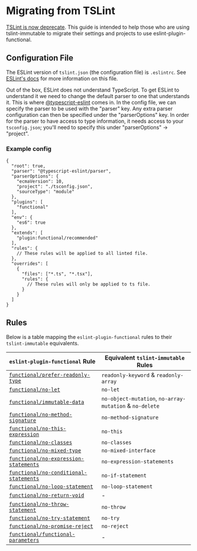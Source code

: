 # Migrating from TSLint

[TSLint is now deprecate](https://github.com/palantir/tslint/issues/4534).
This guide is intended to help those who are using tslint-immutable to migrate their settings and projects to use eslint-plugin-functional.

## Configuration File

The ESLint version of `tslint.json` (the configuration file) is `.eslintrc`.
See [ESLint's docs](https://eslint.org/docs/user-guide/configuring) for more information on this file.

Out of the box, ESLint does not understand TypeScript. To get ESLint to understand it we need to change the default parser to one that understands it.
This is where [@typescript-eslint](https://github.com/typescript-eslint/typescript-eslint) comes in.
In the config file, we can specify the parser to be used with the "parser" key. Any extra parser configuration can then be specified under the "parserOptions" key.
In order for the parser to have access to type information, it needs access to your `tsconfig.json`; you'll need to specify this under "parserOptions" -> "project".

### Example config

```jsonc
{
  "root": true,
  "parser": "@typescript-eslint/parser",
  "parserOptions": {
    "ecmaVersion": 10,
    "project": "./tsconfig.json",
    "sourceType": "module"
  },
  "plugins": [
    "functional"
  ],
  "env": {
    "es6": true
  },
  "extends": [
    "plugin:functional/recommended"
  ],
  "rules": {
    // These rules will be applied to all linted file.
  },
  "overrides": [
    {
      "files": ["*.ts", "*.tsx"],
      "rules": {
        // These rules will only be applied to ts file.
      }
    }
  ]
}
```

## Rules

Below is a table mapping the `eslint-plugin-functional` rules to their `tslint-immutable` equivalents.

| `eslint-plugin-functional` Rule                                                 | Equivalent `tslint-immutable` Rules                     |
| ------------------------------------------------------------------------------- | ------------------------------------------------------- |
| [`functional/prefer-readonly-type`](../rules/prefer-readonly-type.md)           | `readonly-keyword` & `readonly-array`                   |
| [`functional/no-let`](../rules/no-let.md)                                       | `no-let`                                                |
| [`functional/immutable-data`](../rules/immutable-data.md)                       | `no-object-mutation`, `no-array-mutation` & `no-delete` |
| [`functional/no-method-signature`](../rules/no-method-signature.md)             | `no-method-signature`                                   |
| [`functional/no-this-expression`](../rules/no-this-expression.md)               | `no-this`                                               |
| [`functional/no-classes`](../rules/no-classes.md)                               | `no-classes`                                            |
| [`functional/no-mixed-type`](../rules/no-mixed-type.md)                         | `no-mixed-interface`                                    |
| [`functional/no-expression-statements`](../rules/no-expression-statements.md)   | `no-expression-statements`                              |
| [`functional/no-conditional-statements`](../rules/no-conditional-statements.md) | `no-if-statement`                                       |
| [`functional/no-loop-statement`](../rules/no-loop-statement.md)                 | `no-loop-statement`                                     |
| [`functional/no-return-void`](../rules/no-return-void.md)                       | -                                                       |
| [`functional/no-throw-statement`](../rules/no-throw-statement.md)               | `no-throw`                                              |
| [`functional/no-try-statement`](../rules/no-try-statement.md)                   | `no-try`                                                |
| [`functional/no-promise-reject`](../rules/no-promise-reject.md)                 | `no-reject`                                             |
| [`functional/functional-parameters`](../rules/functional-parameters.md)         | -                                                       |
